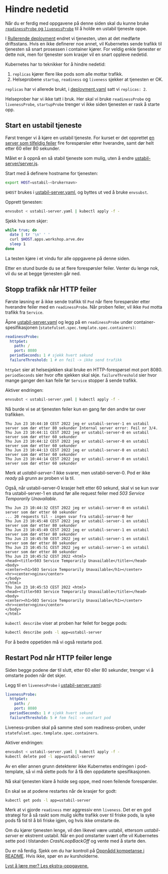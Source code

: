 # Hindre nedetid
Når du er ferdig med oppgavene på denne siden skal du kunne bruke
[`readinessProbe` og `livenessProbe`](https://kubernetes.io/docs/tasks/configure-pod-container/configure-liveness-readiness-startup-probes/)
til å holde en ustabil tjeneste oppe.

I [Rullerende deployment](rullerende-deployment.md) endret vi tjenesten,
uten at det medførte driftsstans. Hvis en ikke definerer noe annet,
vil Kubernetes sende trafikk til tjenesten så snart prosessen i container
kjører. For veldig enkle tjenester er dette nok, men for tjenester som
krasjer vil en snart oppleve nedetid.

Kubernetes har to teknikker for å hindre nedetid:

1. `replicas` kjører flere like pods som alle mottar trafikk.
2. Helseprobene `startup`, `readiness` og `liveness` sjekker at tjenesten er OK.

`replicas` har vi allerede brukt, i [deployment.yaml](deployment.yaml) satt vi
`replicas: 2`.

Helseprober har vi ikke tatt i bruk. Her skal vi bruke `readinessProbe` og `livenessProbe`,
`startupProbe` trenger vi ikke siden tjenesten er rask å starte opp.

## Start en ustabil tjeneste
Først trenger vi å kjøre en ustabil tjeneste. For kurset er det opprettet
[en server som tilfeldig feiler](ustabil-server/server.js) fire forespørsler
etter hverandre, samt dør helt etter 60 eller 80 sekunder.

Målet er å oppnå en så stabil tjeneste som mulig, uten å endre
[ustabil-server/server.js](ustabil-server/server.js).

Start med å definere hostname for tjenesten:

```sh
export HOST=ustabil-<brukernavn>
```

`$HOST` brukes i [ustabil-server.yaml](ustabil-server.yaml),
og byttes ut ved å bruke `envsubst`.

Opprett tjenesten:

```sh
envsubst < ustabil-server.yaml | kubectl apply -f -
```

Sjekk hva som skjer:

```sh
while true; do
  date | tr '\n' ' '
  curl $HOST.apps.workshop.arve.dev
  sleep 1
done
```

La testen kjøre i et vindu for alle oppgavene på denne siden.

Etter en stund burde du se at flere forespørsler feiler. Venter du lenge nok,
vil du se at begge tjenesten går ned.

## Stopp trafikk når HTTP feiler
Første løsning er å ikke sende trafikk til `Pod` når flere forespørsler
etter hverandre feiler med en `readinessProbe`. Når proben feiler,
vil ikke `Pod` motta trafikk fra `Service`.

Åpne [ustabil-server.yaml](ustabil-server.yaml) og legg på en `readinessProbe` under
container-spesifikasjonen (`statefulset.spec.template.spec.containers)`:

```yaml
readinessProbe:
  httpGet:
    path: /
    port: 8080
  periodSeconds: 1 # sjekk hvert sekund
  failureThreshold: 1 # en feil -> ikke send trafikk
```

`httpGet` sier at helsesjekken skal bruke en HTTP-forespørsel mot port 8080.
`periodSeconds` sier hvor ofte sjekken skal skje. `failureThreshold` sier
hvor mange ganger den kan feile før `Service` stopper å sende trafikk.

Aktiver endringen:

```sh
envsubst < ustabil-server.yaml | kubectl apply -f -
```

Nå burde vi se at tjenesten feiler kun en gang før den andre tar over trafikken.

```
Thu Jun 23 10:44:10 CEST 2022 jeg er ustabil-server-1 en ustabil server som dør etter 80 sekunder Internal server error: Feil nr 3/4.
Thu Jun 23 10:44:11 CEST 2022 jeg er ustabil-server-0 en ustabil server som dør etter 60 sekunder
Thu Jun 23 10:44:12 CEST 2022 jeg er ustabil-server-0 en ustabil server som dør etter 60 sekunder
Thu Jun 23 10:44:13 CEST 2022 jeg er ustabil-server-0 en ustabil server som dør etter 60 sekunder
Thu Jun 23 10:44:14 CEST 2022 jeg er ustabil-server-0 en ustabil server som dør etter 60 sekunder
```

Merk at _ustabil-server-1_ ikke svarer, men ustabil-server-0. Pod er ikke _ready_ på
grunn av proben vi la til.

Også, når ustabil-server-0 krasjer helt etter 60 sekund, skal vi se kun
svar fra ustabil-server-1 en stund før alle request feiler med
*503 Service Temporarily Unavailable*.

```
Thu Jun 23 10:44:32 CEST 2022 jeg er ustabil-server-0 en ustabil server som dør etter 60 sekunder
... 20 requests til - ingen svar fra ustabil-server-0 her
Thu Jun 23 10:45:48 CEST 2022 jeg er ustabil-server-1 en ustabil server som dør etter 80 sekunder
Thu Jun 23 10:45:49 CEST 2022 jeg er ustabil-server-1 en ustabil server som dør etter 80 sekunder
Thu Jun 23 10:45:50 CEST 2022 jeg er ustabil-server-1 en ustabil server som dør etter 80 sekunder
Thu Jun 23 10:45:51 CEST 2022 jeg er ustabil-server-1 en ustabil server som dør etter 80 sekunder
Thu Jun 23 10:45:52 CEST 2022 <html>
<head><title>503 Service Temporarily Unavailable</title></head>
<body>
<center><h1>503 Service Temporarily Unavailable</h1></center>
<hr><center>nginx</center>
</body>
</html>
Thu Jun 23 10:45:53 CEST 2022 <html>
<head><title>503 Service Temporarily Unavailable</title></head>
<body>
<center><h1>503 Service Temporarily Unavailable</h1></center>
<hr><center>nginx</center>
</body>
</html>
```

`kubectl describe` viser at proben har feilet for begge pods:

```sh
kubectl describe pods -l app=ustabil-server
```

For å bedre oppetiden må vi også restarte pod.

## Restart Pod når HTTP feiler lenge
Siden begge podene dør til slutt, etter 60 eller 80 sekunder, trenger
vi å omstarte poden når det skjer.

Legg til en `livenessProbe` i [ustabil-server.yaml](ustabil-server.yaml):

```yaml
livenessProbe:
  httpGet:
    path: /
    port: 8080
  periodSeconds: 1 # sjekk hvert sekund
  failureThreshold: 5 # fem feil -> omstart pod
```

Liveness-proben skal på samme sted som readiness-proben, under
`statefulset.spec.template.spec.containers`.

Aktiver endringen:

```sh
envsubst < ustabil-server.yaml | kubectl apply -f -
kubectl delete pod -l app=ustabil-server
```

Av en eller annen grunn detekterer ikke Kubernetes endringen i pod-template,
så vi må slette pods for å få den oppdaterte spesifikasjonen.

Nå skal tjenesten klare å holde seg oppe, med noen feilende
forespørsler.

En skal se at podene restartes når de krasjer for godt:

```sh
kubectl get pods -l app=ustabil-server
```

Merk at vi gjorde `readiness` mer aggressiv enn `liveness`.
Det er en god strategi for å så raskt som mulig skifte trafikk
over til friske pods, la syke pods få tid til å bli friske igjen,
og hvis ikke omstarte de.

Om du kjører tjenesten lenge, vil den likevel være ustabil,
ettersom *ustabil-server* er ekstremt ustabil. Når en pod
omstarter svært ofte vil Kubernetes sette pod i tilstanden
*CrashLoopBackOff* og vente med å starte den.

Du er nå ferdig. Sjekk om du har kontroll på
[Oppnådd kompetanse i README](README.md). Hvis ikke, spør
en av kursholderne.

[Lyst å lære mer? Les ekstra-oppgavene.](ekstra.md)